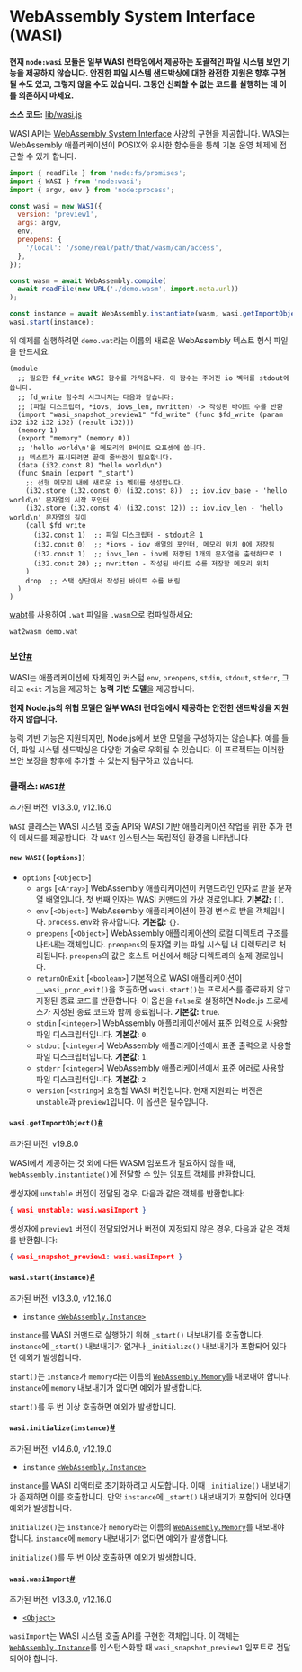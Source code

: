 # WebAssembly System Interface (WASI)

**현재 `node:wasi` 모듈은 일부 WASI 런타임에서 제공하는 포괄적인 파일 시스템 보안 기능을 제공하지 않습니다. 안전한 파일 시스템 샌드박싱에 대한 완전한 지원은 향후 구현될 수도 있고, 그렇지 않을 수도 있습니다. 그동안 신뢰할 수 없는 코드를 실행하는 데 이를 의존하지 마세요.**

**소스 코드:** [lib/wasi.js](https://github.com/nodejs/node/blob/v23.5.0/lib/wasi.js)

WASI API는 [WebAssembly System Interface](https://wasi.dev/) 사양의 구현을 제공합니다. WASI는 WebAssembly 애플리케이션이 POSIX와 유사한 함수들을 통해 기본 운영 체제에 접근할 수 있게 합니다.

```js
import { readFile } from 'node:fs/promises';
import { WASI } from 'node:wasi';
import { argv, env } from 'node:process';

const wasi = new WASI({
  version: 'preview1',
  args: argv,
  env,
  preopens: {
    '/local': '/some/real/path/that/wasm/can/access',
  },
});

const wasm = await WebAssembly.compile(
  await readFile(new URL('./demo.wasm', import.meta.url))
);

const instance = await WebAssembly.instantiate(wasm, wasi.getImportObject());
wasi.start(instance);
```

위 예제를 실행하려면 `demo.wat`라는 이름의 새로운 WebAssembly 텍스트 형식 파일을 만드세요:

```text
(module
  ;; 필요한 fd_write WASI 함수를 가져옵니다. 이 함수는 주어진 io 벡터를 stdout에 씁니다.
  ;; fd_write 함수의 시그니처는 다음과 같습니다:
  ;; (파일 디스크립터, *iovs, iovs_len, nwritten) -> 작성된 바이트 수를 반환
  (import "wasi_snapshot_preview1" "fd_write" (func $fd_write (param i32 i32 i32 i32) (result i32)))
  (memory 1)
  (export "memory" (memory 0))
  ;; 'hello world\n'을 메모리의 8바이트 오프셋에 씁니다.
  ;; 텍스트가 표시되려면 끝에 줄바꿈이 필요합니다.
  (data (i32.const 8) "hello world\n")
  (func $main (export "_start")
    ;; 선형 메모리 내에 새로운 io 벡터를 생성합니다.
    (i32.store (i32.const 0) (i32.const 8))  ;; iov.iov_base - 'hello world\n' 문자열의 시작 포인터
    (i32.store (i32.const 4) (i32.const 12)) ;; iov.iov_len - 'hello world\n' 문자열의 길이
    (call $fd_write
      (i32.const 1)  ;; 파일 디스크립터 - stdout은 1
      (i32.const 0)  ;; *iovs - iov 배열의 포인터, 메모리 위치 0에 저장됨
      (i32.const 1)  ;; iovs_len - iov에 저장된 1개의 문자열을 출력하므로 1
      (i32.const 20) ;; nwritten - 작성된 바이트 수를 저장할 메모리 위치
    )
    drop  ;; 스택 상단에서 작성된 바이트 수를 버림
  )
)
```

[wabt](https://github.com/WebAssembly/wabt)를 사용하여 `.wat` 파일을 `.wasm`으로 컴파일하세요:

```bash
wat2wasm demo.wat
```


### 보안[#](https://nodejs.org/docs/latest/api/wasi.html#security)

WASI는 애플리케이션에 자체적인 커스텀 `env`, `preopens`, `stdin`, `stdout`, `stderr`, 그리고 `exit` 기능을 제공하는 **능력 기반 모델**을 제공합니다.

**현재 Node.js의 위협 모델은 일부 WASI 런타임에서 제공하는 안전한 샌드박싱을 지원하지 않습니다.**

능력 기반 기능은 지원되지만, Node.js에서 보안 모델을 구성하지는 않습니다. 예를 들어, 파일 시스템 샌드박싱은 다양한 기술로 우회될 수 있습니다. 이 프로젝트는 이러한 보안 보장을 향후에 추가할 수 있는지 탐구하고 있습니다.


### 클래스: `WASI`[#](https://nodejs.org/docs/latest/api/wasi.html#class-wasi)

추가된 버전: v13.3.0, v12.16.0

`WASI` 클래스는 WASI 시스템 호출 API와 WASI 기반 애플리케이션 작업을 위한 추가 편의 메서드를 제공합니다. 각 `WASI` 인스턴스는 독립적인 환경을 나타냅니다.


#### `new WASI([options])`

- `options` [`<Object>`]
  - `args` [`<Array>`] WebAssembly 애플리케이션이 커맨드라인 인자로 받을 문자열 배열입니다. 첫 번째 인자는 WASI 커맨드의 가상 경로입니다. **기본값:** `[]`.
  - `env` [`<Object>`] WebAssembly 애플리케이션이 환경 변수로 받을 객체입니다. `process.env`와 유사합니다. **기본값:** `{}`.
  - `preopens` [`<Object>`] WebAssembly 애플리케이션의 로컬 디렉토리 구조를 나타내는 객체입니다. `preopens`의 문자열 키는 파일 시스템 내 디렉토리로 처리됩니다. `preopens`의 값은 호스트 머신에서 해당 디렉토리의 실제 경로입니다.
  - `returnOnExit` [`<boolean>`] 기본적으로 WASI 애플리케이션이 `__wasi_proc_exit()`을 호출하면 `wasi.start()`는 프로세스를 종료하지 않고 지정된 종료 코드를 반환합니다. 이 옵션을 `false`로 설정하면 Node.js 프로세스가 지정된 종료 코드와 함께 종료됩니다. **기본값:** `true`.
  - `stdin` [`<integer>`] WebAssembly 애플리케이션에서 표준 입력으로 사용할 파일 디스크립터입니다. **기본값:** `0`.
  - `stdout` [`<integer>`] WebAssembly 애플리케이션에서 표준 출력으로 사용할 파일 디스크립터입니다. **기본값:** `1`.
  - `stderr` [`<integer>`] WebAssembly 애플리케이션에서 표준 에러로 사용할 파일 디스크립터입니다. **기본값:** `2`.
  - `version` [`<string>`] 요청할 WASI 버전입니다. 현재 지원되는 버전은 `unstable`과 `preview1`입니다. 이 옵션은 필수입니다.


#### `wasi.getImportObject()`[#](https://nodejs.org/docs/latest/api/wasi.html#wasigetimportobject)

추가된 버전: v19.8.0

WASI에서 제공하는 것 외에 다른 WASM 임포트가 필요하지 않을 때, `WebAssembly.instantiate()`에 전달할 수 있는 임포트 객체를 반환합니다.

생성자에 `unstable` 버전이 전달된 경우, 다음과 같은 객체를 반환합니다:

```json
{ wasi_unstable: wasi.wasiImport }
```

생성자에 `preview1` 버전이 전달되었거나 버전이 지정되지 않은 경우, 다음과 같은 객체를 반환합니다:

```json
{ wasi_snapshot_preview1: wasi.wasiImport }
```


#### `wasi.start(instance)`[#](https://nodejs.org/docs/latest/api/wasi.html#wasistartinstance)

추가된 버전: v13.3.0, v12.16.0

-   `instance` [`<WebAssembly.Instance>`](https://developer.mozilla.org/en-US/docs/Web/JavaScript/Reference/Global_Objects/WebAssembly/Instance)

`instance`를 WASI 커맨드로 실행하기 위해 `_start()` 내보내기를 호출합니다. `instance`에 `_start()` 내보내기가 없거나 `_initialize()` 내보내기가 포함되어 있다면 예외가 발생합니다.

`start()`는 `instance`가 `memory`라는 이름의 [`WebAssembly.Memory`](https://developer.mozilla.org/en-US/docs/Web/JavaScript/Reference/Global_Objects/WebAssembly/Memory)를 내보내야 합니다. `instance`에 `memory` 내보내기가 없다면 예외가 발생합니다.

`start()`를 두 번 이상 호출하면 예외가 발생합니다.


#### `wasi.initialize(instance)`[#](https://nodejs.org/docs/latest/api/wasi.html#wasiinitializeinstance)

추가된 버전: v14.6.0, v12.19.0

-   `instance` [`<WebAssembly.Instance>`](https://developer.mozilla.org/en-US/docs/Web/JavaScript/Reference/Global_Objects/WebAssembly/Instance)

`instance`를 WASI 리액터로 초기화하려고 시도합니다. 이때 `_initialize()` 내보내기가 존재하면 이를 호출합니다. 만약 `instance`에 `_start()` 내보내기가 포함되어 있다면 예외가 발생합니다.

`initialize()`는 `instance`가 `memory`라는 이름의 [`WebAssembly.Memory`](https://developer.mozilla.org/en-US/docs/Web/JavaScript/Reference/Global_Objects/WebAssembly/Memory)를 내보내야 합니다. `instance`에 `memory` 내보내기가 없다면 예외가 발생합니다.

`initialize()`를 두 번 이상 호출하면 예외가 발생합니다.


#### `wasi.wasiImport`[#](https://nodejs.org/docs/latest/api/wasi.html#wasiwasiimport)

추가된 버전: v13.3.0, v12.16.0

-   [`<Object>`](https://developer.mozilla.org/en-US/docs/Web/JavaScript/Reference/Global_Objects/Object)

`wasiImport`는 WASI 시스템 호출 API를 구현한 객체입니다. 이 객체는 [`WebAssembly.Instance`](https://developer.mozilla.org/en-US/docs/Web/JavaScript/Reference/Global_Objects/WebAssembly/Instance)를 인스턴스화할 때 `wasi_snapshot_preview1` 임포트로 전달되어야 합니다.


